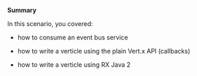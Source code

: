 **Summary**

In this scenario, you covered:

* how to consume an event bus service

* how to write a verticle using the plain Vert.x API (callbacks)

* how to write a verticle using RX Java 2